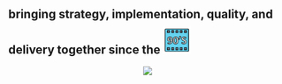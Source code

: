 <p align="center">
  <h2>bringing strategy, implementation, quality, and delivery together since the <img src="img/reel.png" height="50px;" style="padding-top: 10px;"></h2>
</p>

<p align="center">
  <a href="https://skillicons.dev">
    <img src="https://skillicons.dev/icons?i=azure,bootstrap,cs,css,docker,dotnet,git,github,html,js,jquery,mysql,postgres,postman,powershell,py,react,redis,regex,ts,vim,visualstudio,vscode" />
  </a>
</p>
